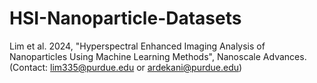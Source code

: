 # HSI-Nanoparticle-Datasets
Lim et al. 2024, "Hyperspectral Enhanced Imaging Analysis of Nanoparticles Using Machine Learning Methods", Nanoscale Advances. (Contact: lim335@purdue.edu or ardekani@purdue.edu)
